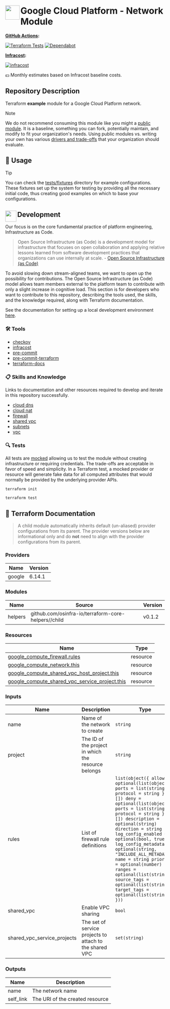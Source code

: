 # <img align="left" width="45" height="45" src="https://github.com/user-attachments/assets/b1a10251-0c34-41c9-ac8c-edd79dbfaf07"> Google Cloud Platform - Network Module

**[GitHub Actions](https://github.com/osinfra-io/terraform-google-network/actions):**

[![Terraform Tests](https://github.com/osinfra-io/terraform-google-network/actions/workflows/test.yml/badge.svg)](https://github.com/osinfra-io/terraform-google-network/actions/workflows/test.yml) [![Dependabot](https://github.com/osinfra-io/terraform-google-network/actions/workflows/dependabot.yml/badge.svg)](https://github.com/osinfra-io/terraform-google-network/actions/workflows/dependabot.yml)

**[Infracost](https://www.infracost.io):**

[![infracost](https://img.shields.io/endpoint?url=https://dashboard.api.infracost.io/shields/json/cbeecfe3-576f-4553-984c-e451a575ee47/repos/12f405c3-d54f-4d40-bc56-f77915992342/branch/033eda30-5251-4ab9-bc73-c1a963174a53)](https://dashboard.infracost.io/org/osinfra-io/repos/12f405c3-d54f-4d40-bc56-f77915992342?tab=settings)

💵 Monthly estimates based on Infracost baseline costs.

## Repository Description

Terraform **example** module for a Google Cloud Platform network.

> [!NOTE]
> We do not recommend consuming this module like you might a [public module](https://registry.terraform.io/browse/modules). It is a baseline, something you can fork, potentially maintain, and modify to fit your organization's needs. Using public modules vs. writing your own has various [drivers and trade-offs](https://docs.osinfra.io/fundamentals/architecture-decision-records/adr-0003) that your organization should evaluate.

## 🔩 Usage

> [!TIP]
> You can check the [tests/fixtures](tests/fixtures) directory for example configurations. These fixtures set up the system for testing by providing all the necessary initial code, thus creating good examples on which to base your configurations.

## <img align="left" width="35" height="35" src="https://github.com/osinfra-io/github-organization-management/assets/1610100/39d6ae3b-ccc2-42db-92f1-276a5bc54e65"> Development

Our focus is on the core fundamental practice of platform engineering, Infrastructure as Code.

>Open Source Infrastructure (as Code) is a development model for infrastructure that focuses on open collaboration and applying relative lessons learned from software development practices that organizations can use internally at scale. - [Open Source Infrastructure (as Code)](https://www.osinfra.io)

To avoid slowing down stream-aligned teams, we want to open up the possibility for contributions. The Open Source Infrastructure (as Code) model allows team members external to the platform team to contribute with only a slight increase in cognitive load. This section is for developers who want to contribute to this repository, describing the tools used, the skills, and the knowledge required, along with Terraform documentation.

See the documentation for setting up a local development environment [here](https://docs.osinfra.io/fundamentals/development-setup).

### 🛠️ Tools

- [checkov](https://github.com/bridgecrewio/checkov)
- [infracost](https://github.com/infracost/infracost)
- [pre-commit](https://github.com/pre-commit/pre-commit)
- [pre-commit-terraform](https://github.com/antonbabenko/pre-commit-terraform)
- [terraform-docs](https://github.com/terraform-docs/terraform-docs)

### 📋 Skills and Knowledge

Links to documentation and other resources required to develop and iterate in this repository successfully.

- [cloud dns](https://cloud.google.com/dns/docs)
- [cloud nat](https://cloud.google.com/nat/docs/overview)
- [firewall](https://cloud.google.com/vpc/docs/firewalls)
- [shared vpc](https://cloud.google.com/vpc/docs/shared-vpc)
- [subnets](https://cloud.google.com/vpc/docs/subnets)
- [vpc](https://cloud.google.com/vpc/docs/vpc)

### 🔍 Tests

All tests are [mocked](https://developer.hashicorp.com/terraform/language/tests/mocking) allowing us to test the module without creating infrastructure or requiring credentials. The trade-offs are acceptable in favor of speed and simplicity. In a Terraform test, a mocked provider or resource will generate fake data for all computed attributes that would normally be provided by the underlying provider APIs.

```none
terraform init
```

```none
terraform test
```

## 📓 Terraform Documentation

> A child module automatically inherits default (un-aliased) provider configurations from its parent. The provider versions below are informational only and do **not** need to align with the provider configurations from its parent.

<!-- BEGIN_TF_DOCS -->
### Providers

| Name | Version |
|------|---------|
| google | 6.14.1 |

### Modules

| Name | Source | Version |
|------|--------|---------|
| helpers | github.com/osinfra-io/terraform-core-helpers//child | v0.1.2 |

### Resources

| Name | Type |
|------|------|
| [google_compute_firewall.rules](https://registry.terraform.io/providers/hashicorp/google/latest/docs/resources/compute_firewall) | resource |
| [google_compute_network.this](https://registry.terraform.io/providers/hashicorp/google/latest/docs/resources/compute_network) | resource |
| [google_compute_shared_vpc_host_project.this](https://registry.terraform.io/providers/hashicorp/google/latest/docs/resources/compute_shared_vpc_host_project) | resource |
| [google_compute_shared_vpc_service_project.this](https://registry.terraform.io/providers/hashicorp/google/latest/docs/resources/compute_shared_vpc_service_project) | resource |

### Inputs

| Name | Description | Type | Default | Required |
|------|-------------|------|---------|:--------:|
| name | Name of the network to create | `string` | `"osinfra-vpc"` | no |
| project | The ID of the project in which the resource belongs | `string` | n/a | yes |
| rules | List of firewall rule definitions | ```list(object({ allow = optional(list(object({ ports = list(string) protocol = string })), []) deny = optional(list(object({ ports = list(string) protocol = string })), []) description = optional(string) direction = string log_config_enabled = optional(bool, true) log_config_metadata = optional(string, "INCLUDE_ALL_METADATA") name = string priority = optional(number) ranges = optional(list(string)) source_tags = optional(list(string)) target_tags = optional(list(string)) }))``` | `[]` | no |
| shared\_vpc | Enable VPC sharing | `bool` | `false` | no |
| shared\_vpc\_service\_projects | The set of service projects to attach to the shared VPC | `set(string)` | `[]` | no |

### Outputs

| Name | Description |
|------|-------------|
| name | The network name |
| self\_link | The URI of the created resource |
<!-- END_TF_DOCS -->
